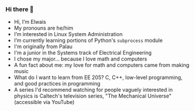 ### Hi there 👋

<!--
**elwais/elwais** is a ✨ _special_ ✨ repository because its `README.md` (this file) appears on your GitHub profile.

Here are some ideas to get you started:

- 🔭 I’m currently working on ...
- 🌱 I’m currently learning ...
- 👯 I’m looking to collaborate on ...
- 🤔 I’m looking for help with ...
- 💬 Ask me about ...
- 📫 How to reach me: ...
- 😄 Pronouns: ...
- ⚡ Fun fact: ...
-->

- Hi, I’m Elwais
- My pronouns are he/him
- I’m interested in Linux System Administration
- I’m currently learning portions of Python's `subprocess` module
- I'm originally from Palau
- I'm a junior in the Systems track of Electrical Engineering
- I chose my major... because I love math and computers
- A fun fact about me: my love for math and computers came from making music
- What do I want to learn from EE 205? C, C++, low-level programming, and good
practices in programming
- A series I'd recommend watching for people vaguely interested in physics is
Caltech's television series, "The Mechanical Universe" (accessible via YouTube)
